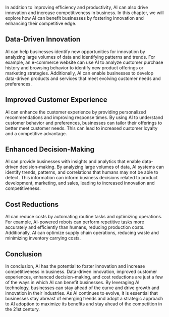 
In addition to improving efficiency and productivity, AI can also drive innovation and increase competitiveness in business. In this chapter, we will explore how AI can benefit businesses by fostering innovation and enhancing their competitive edge.

Data-Driven Innovation
----------------------

AI can help businesses identify new opportunities for innovation by analyzing large volumes of data and identifying patterns and trends. For example, an e-commerce website can use AI to analyze customer purchase history and browsing behavior to identify new product offerings or marketing strategies. Additionally, AI can enable businesses to develop data-driven products and services that meet evolving customer needs and preferences.

Improved Customer Experience
----------------------------

AI can enhance the customer experience by providing personalized recommendations and improving response times. By using AI to understand customer behavior and preferences, businesses can tailor their offerings to better meet customer needs. This can lead to increased customer loyalty and a competitive advantage.

Enhanced Decision-Making
------------------------

AI can provide businesses with insights and analytics that enable data-driven decision-making. By analyzing large volumes of data, AI systems can identify trends, patterns, and correlations that humans may not be able to detect. This information can inform business decisions related to product development, marketing, and sales, leading to increased innovation and competitiveness.

Cost Reductions
---------------

AI can reduce costs by automating routine tasks and optimizing operations. For example, AI-powered robots can perform repetitive tasks more accurately and efficiently than humans, reducing production costs. Additionally, AI can optimize supply chain operations, reducing waste and minimizing inventory carrying costs.

Conclusion
----------

In conclusion, AI has the potential to foster innovation and increase competitiveness in business. Data-driven innovation, improved customer experiences, enhanced decision-making, and cost reductions are just a few of the ways in which AI can benefit businesses. By leveraging AI technology, businesses can stay ahead of the curve and drive growth and innovation in their industries. As AI continues to evolve, it is essential that businesses stay abreast of emerging trends and adopt a strategic approach to AI adoption to maximize its benefits and stay ahead of the competition in the 21st century.
